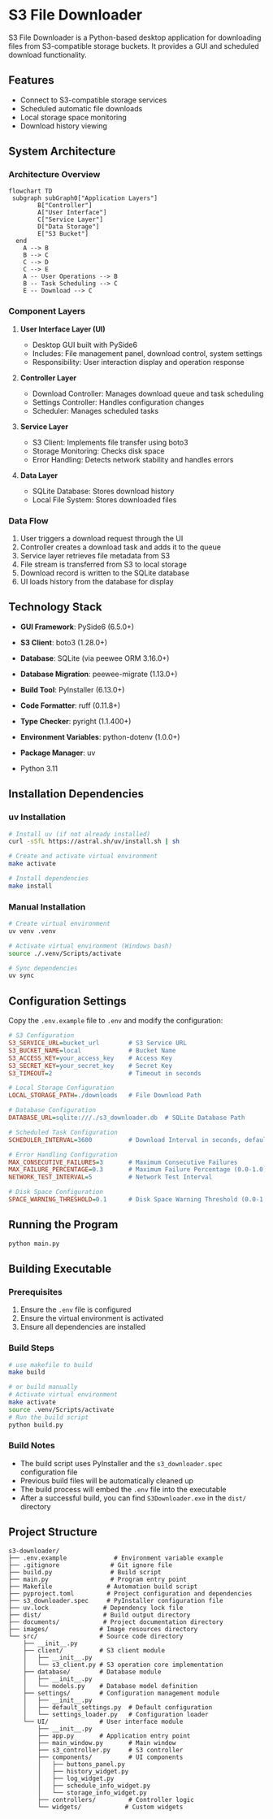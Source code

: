 # S3 File Downloader

S3 File Downloader is a Python-based desktop application for downloading files from S3-compatible storage buckets. It provides a GUI and scheduled download functionality.

## Features

- Connect to S3-compatible storage services
- Scheduled automatic file downloads
- Local storage space monitoring
- Download history viewing

## System Architecture

### Architecture Overview

```mermaid
flowchart TD
 subgraph subGraph0["Application Layers"]
        B["Controller"]
        A["User Interface"]
        C["Service Layer"]
        D["Data Storage"]
        E["S3 Bucket"]
  end
    A --> B
    B --> C
    C --> D
    C --> E
    A -- User Operations --> B
    B -- Task Scheduling --> C
    E -- Download --> C
```

### Component Layers

1.  **User Interface Layer (UI)**
    -   Desktop GUI built with PySide6
    -   Includes: File management panel, download control, system settings
    -   Responsibility: User interaction display and operation response

2.  **Controller Layer**
    -   Download Controller: Manages download queue and task scheduling
    -   Settings Controller: Handles configuration changes
    -   Scheduler: Manages scheduled tasks

3.  **Service Layer**
    -   S3 Client: Implements file transfer using boto3
    -   Storage Monitoring: Checks disk space
    -   Error Handling: Detects network stability and handles errors

4.  **Data Layer**
    -   SQLite Database: Stores download history
    -   Local File System: Stores downloaded files

### Data Flow

1.  User triggers a download request through the UI
2.  Controller creates a download task and adds it to the queue
3.  Service layer retrieves file metadata from S3
4.  File stream is transferred from S3 to local storage
5.  Download record is written to the SQLite database
6.  UI loads history from the database for display

## Technology Stack

-   **GUI Framework**: PySide6 (6.5.0+)
-   **S3 Client**: boto3 (1.28.0+)
-   **Database**: SQLite (via peewee ORM 3.16.0+)
-   **Database Migration**: peewee-migrate (1.13.0+)
-   **Build Tool**: PyInstaller (6.13.0+)
-   **Code Formatter**: ruff (0.11.8+)
-   **Type Checker**: pyright (1.1.400+)
-   **Environment Variables**: python-dotenv (1.0.0+)
-   **Package Manager**: uv

-   Python 3.11

## Installation Dependencies

### uv Installation

```bash
# Install uv (if not already installed)
curl -sSfL https://astral.sh/uv/install.sh | sh

# Create and activate virtual environment
make activate

# Install dependencies
make install
```

### Manual Installation

```bash
# Create virtual environment
uv venv .venv

# Activate virtual environment (Windows bash)
source ./.venv/Scripts/activate

# Sync dependencies
uv sync
```

## Configuration Settings

Copy the `.env.example` file to `.env` and modify the configuration:

```ini
# S3 Configuration
S3_SERVICE_URL=bucket_url        # S3 Service URL
S3_BUCKET_NAME=local             # Bucket Name
S3_ACCESS_KEY=your_access_key    # Access Key
S3_SECRET_KEY=your_secret_key    # Secret Key
S3_TIMEOUT=2                     # Timeout in seconds

# Local Storage Configuration
LOCAL_STORAGE_PATH=./downloads   # File Download Path

# Database Configuration
DATABASE_URL=sqlite:///./s3_downloader.db  # SQLite Database Path

# Scheduled Task Configuration
SCHEDULER_INTERVAL=3600          # Download Interval in seconds, default 1 hour

# Error Handling Configuration
MAX_CONSECUTIVE_FAILURES=3       # Maximum Consecutive Failures
MAX_FAILURE_PERCENTAGE=0.3       # Maximum Failure Percentage (0.0-1.0)
NETWORK_TEST_INTERVAL=5          # Network Test Interval

# Disk Space Configuration
SPACE_WARNING_THRESHOLD=0.1      # Disk Space Warning Threshold (0.0-1.0)
```

## Running the Program

```bash
python main.py
```

## Building Executable

### Prerequisites

1.  Ensure the `.env` file is configured
2.  Ensure the virtual environment is activated
3.  Ensure all dependencies are installed

### Build Steps

```bash
# use makefile to build
make build 

# or build manually 
# Activate virtual environment
make activate
source .venv/Scripts/activate 
# Run the build script
python build.py
```

### Build Notes

-   The build script uses PyInstaller and the `s3_downloader.spec` configuration file
-   Previous build files will be automatically cleaned up
-   The build process will embed the `.env` file into the executable
-   After a successful build, you can find `S3Downloader.exe` in the `dist/` directory

## Project Structure

```
s3-downloader/
├── .env.example             # Environment variable example
├── .gitignore              # Git ignore file
├── build.py                # Build script
├── main.py                 # Program entry point
├── Makefile               # Automation build script
├── pyproject.toml         # Project configuration and dependencies
├── s3_downloader.spec     # PyInstaller configuration file
├── uv.lock               # Dependency lock file
├── dist/                 # Build output directory
├── documents/            # Project documentation directory
├── images/              # Image resources directory
└── src/                 # Source code directory
    ├── __init__.py
    ├── client/          # S3 client module
    │   ├── __init__.py
    │   └── s3_client.py # S3 operation core implementation
    ├── database/        # Database module
    │   ├── __init__.py
    │   └── models.py    # Database model definition
    ├── settings/        # Configuration management module
    │   ├── __init__.py
    │   ├── default_settings.py  # Default configuration
    │   └── settings_loader.py   # Configuration loader
    └── UI/              # User interface module
        ├── __init__.py
        ├── app.py       # Application entry point
        ├── main_window.py       # Main window
        ├── s3_controller.py     # S3 controller
        ├── components/          # UI components
        │   ├── buttons_panel.py
        │   ├── history_widget.py
        │   ├── log_widget.py
        │   ├── schedule_info_widget.py
        │   └── storage_info_widget.py
        ├── controllers/         # Controller logic
        └── widgets/            # Custom widgets
```